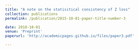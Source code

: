 ```yaml
---
title: "A note on the statisitical consistency of Z loss"
collection: publications
permalink: /publication/2015-10-01-paper-title-number-3

date: 2018-10-01
venue: 'Preprint'
paperurl: 'http://academicpages.github.io/files/paper3.pdf'

---
```

